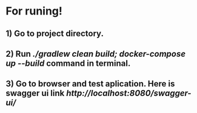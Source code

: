 # For runing!

## 1)  Go to project directory.
## 2)  Run *./gradlew clean build; docker-compose up --build* command in terminal.
## 3)  Go to browser and test aplication. Here is swagger ui link *http://localhost:8080/swagger-ui/*
